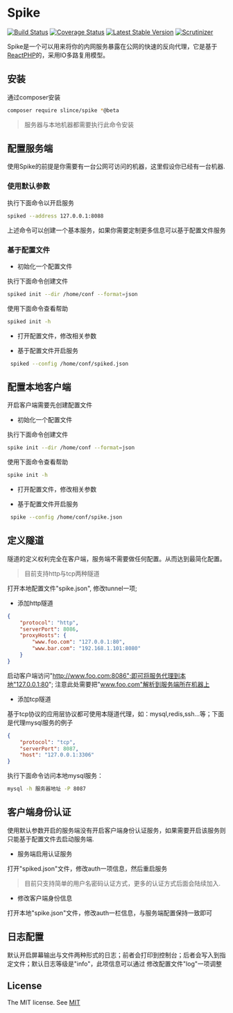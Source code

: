 # Spike

[![Build Status](https://img.shields.io/travis/slince/spike/master.svg?style=flat-square)](https://travis-ci.org/slince/spike)
[![Coverage Status](https://img.shields.io/codecov/c/github/slince/spike.svg?style=flat-square)](https://codecov.io/github/slince/spike)
[![Latest Stable Version](https://img.shields.io/packagist/v/slince/spike.svg?style=flat-square&label=stable)](https://packagist.org/packages/slince/spike)
[![Scrutinizer](https://img.shields.io/scrutinizer/g/slince/spike.svg?style=flat-square)](https://scrutinizer-ci.com/g/slince/spike/?branch=master)

Spike是一个可以用来将你的内网服务暴露在公网的快速的反向代理，它是基于[ReactPHP](https://github.com/reactphp)的，采用IO多路复用模型。

## 安装

通过composer安装

```bash
composer require slince/spike *@beta
```

> 服务器与本地机器都需要执行此命令安装


## 配置服务端

使用Spike的前提是你需要有一台公网可访问的机器，这里假设你已经有一台机器.

### 使用默认参数

执行下面命令以开启服务

```bash
spiked --address 127.0.0.1:8088
```
上述命令可以创建一个基本服务，如果你需要定制更多信息可以基于配置文件服务


### 基于配置文件

- 初始化一个配置文件 

执行下面命令创建文件

```bash
spiked init --dir /home/conf --format=json
```

使用下面命令查看帮助

```bash
spiked init -h
```

- 打开配置文件，修改相关参数

- 基于配置文件开启服务
 
```bash
 spiked --config /home/conf/spiked.json
```

## 配置本地客户端

开启客户端需要先创建配置文件

- 初始化一个配置文件 

执行下面命令创建文件

```bash
spike init --dir /home/conf --format=json
```

使用下面命令查看帮助

```bash
spike init -h
```

- 打开配置文件，修改相关参数

- 基于配置文件开启服务
 
```bash
 spike --config /home/conf/spike.json
```


## 定义隧道

隧道的定义权利完全在客户端，服务端不需要做任何配置。从而达到最简化配置。

> 目前支持http与tcp两种隧道

打开本地配置文件"spike.json", 修改tunnel一项;

- 添加http隧道

```json
{
    "protocol": "http",
    "serverPort": 8086,
    "proxyHosts": {
        "www.foo.com": "127.0.0.1:80",
        "www.bar.com": "192.168.1.101:8080"
    }
}
```
启动客户端访问"http://www.foo.com:8086";即可将服务代理到本地"127.0.0.1:80";  注意此处需要把"www.foo.com"解析到服务端所在机器上

- 添加tcp隧道

基于tcp协议的应用层协议都可使用本隧道代理，如：mysql,redis,ssh...等；下面是代理mysql服务的例子

```json
{
    "protocol": "tcp",
    "serverPort": 8087,
    "host": "127.0.0.1:3306"
}
```
执行下面命令访问本地mysql服务：

```bash
mysql -h 服务器地址 -P 8087
```

## 客户端身份认证

使用默认参数开启的服务端没有开启客户端身份认证服务，如果需要开启该服务则只能基于配置文件去启动服务端. 

- 服务端启用认证服务

打开"spiked.json"文件，修改auth一项信息，然后重启服务

> 目前只支持简单的用户名密码认证方式，更多的认证方式后面会陆续加入.

- 修改客户端身份信息

打开本地"spike.json"文件，修改auth一栏信息，与服务端配置保持一致即可


## 日志配置

默认开启屏幕输出与文件两种形式的日志；前者会打印到控制台；后者会写入到指定文件；默认日志等级是"info"，此项信息可以通过
修改配置文件"log"一项调整

## License
 
The MIT license. See [MIT](https://opensource.org/licenses/MIT)